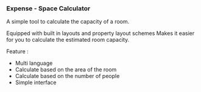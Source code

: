 <h3>Expense - Space Calculator</h3>
A simple tool to calculate the capacity of a room.

Equipped with built in layouts and property layout schemes
Makes it easier for you to calculate the estimated room capacity.

Feature :
- Multi language
- Calculate based on the area of the room
- Calculate based on the number of people
- Simple interface
